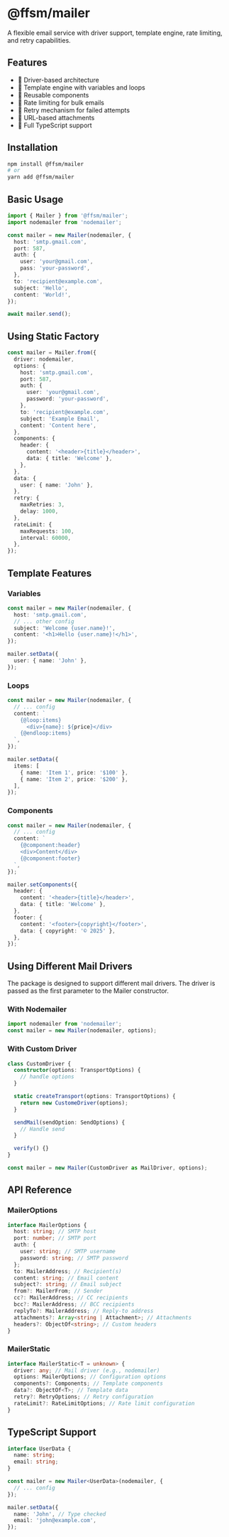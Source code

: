 # @ffsm/mailer

A flexible email service with driver support, template engine, rate limiting, and retry capabilities.

## Features

- 🚗 Driver-based architecture
- 📝 Template engine with variables and loops
- 🧩 Reusable components
- 🔁 Rate limiting for bulk emails
- 🔄 Retry mechanism for failed attempts
- 📎 URL-based attachments
- 🔧 Full TypeScript support

## Installation

```bash
npm install @ffsm/mailer
# or
yarn add @ffsm/mailer
```

## Basic Usage

```typescript
import { Mailer } from '@ffsm/mailer';
import nodemailer from 'nodemailer';

const mailer = new Mailer(nodemailer, {
  host: 'smtp.gmail.com',
  port: 587,
  auth: {
    user: 'your@gmail.com',
    pass: 'your-password',
  },
  to: 'recipient@example.com',
  subject: 'Hello',
  content: 'World!',
});

await mailer.send();
```

## Using Static Factory

```typescript
const mailer = Mailer.from({
  driver: nodemailer,
  options: {
    host: 'smtp.gmail.com',
    port: 587,
    auth: {
      user: 'your@gmail.com',
      password: 'your-password',
    },
    to: 'recipient@example.com',
    subject: 'Example Email',
    content: 'Content here',
  },
  components: {
    header: {
      content: '<header>{title}</header>',
      data: { title: 'Welcome' },
    },
  },
  data: {
    user: { name: 'John' },
  },
  retry: {
    maxRetries: 3,
    delay: 1000,
  },
  rateLimit: {
    maxRequests: 100,
    interval: 60000,
  },
});
```

## Template Features

### Variables

```typescript
const mailer = new Mailer(nodemailer, {
  host: 'smtp.gmail.com',
  // ... other config
  subject: 'Welcome {user.name}!',
  content: '<h1>Hello {user.name}!</h1>',
});

mailer.setData({
  user: { name: 'John' },
});
```

### Loops

```typescript
const mailer = new Mailer(nodemailer, {
  // ... config
  content: `
    {@loop:items}
      <div>{name}: ${price}</div>
    {@endloop:items}
  `,
});

mailer.setData({
  items: [
    { name: 'Item 1', price: '$100' },
    { name: 'Item 2', price: '$200' },
  ],
});
```

### Components

```typescript
const mailer = new Mailer(nodemailer, {
  // ... config
  content: `
    {@component:header}
    <div>Content</div>
    {@component:footer}
  `,
});

mailer.setComponents({
  header: {
    content: '<header>{title}</header>',
    data: { title: 'Welcome' },
  },
  footer: {
    content: '<footer>{copyright}</footer>',
    data: { copyright: '© 2025' },
  },
});
```

## Using Different Mail Drivers

The package is designed to support different mail drivers. The driver is passed as the first parameter to the Mailer constructor.

### With Nodemailer

```typescript
import nodemailer from 'nodemailer';
const mailer = new Mailer(nodemailer, options);
```

### With Custom Driver

```typescript
class CustomDriver {
  constructor(options: TransportOptions) {
    // handle options
  }

  static createTransport(options: TransportOptions) {
    return new CustomeDriver(options);
  }

  sendMail(sendOption: SendOptions) {
    // Handle send
  }

  verify() {}
}

const mailer = new Mailer(CustomDriver as MailDriver, options);
```

## API Reference

### MailerOptions

```typescript
interface MailerOptions {
  host: string; // SMTP host
  port: number; // SMTP port
  auth: {
    user: string; // SMTP username
    password: string; // SMTP password
  };
  to: MailerAddress; // Recipient(s)
  content: string; // Email content
  subject?: string; // Email subject
  from?: MailerFrom; // Sender
  cc?: MailerAddress; // CC recipients
  bcc?: MailerAddress; // BCC recipients
  replyTo?: MailerAddress; // Reply-to address
  attachments?: Array<string | Attachment>; // Attachments
  headers?: ObjectOf<string>; // Custom headers
}
```

### MailerStatic

```typescript
interface MailerStatic<T = unknown> {
  driver: any; // Mail driver (e.g., nodemailer)
  options: MailerOptions; // Configuration options
  components?: Components; // Template components
  data?: ObjectOf<T>; // Template data
  retry?: RetryOptions; // Retry configuration
  rateLimit?: RateLimitOptions; // Rate limit configuration
}
```

## TypeScript Support

```typescript
interface UserData {
  name: string;
  email: string;
}

const mailer = new Mailer<UserData>(nodemailer, {
  // ... config
});

mailer.setData({
  name: 'John', // Type checked
  email: 'john@example.com',
});
```
